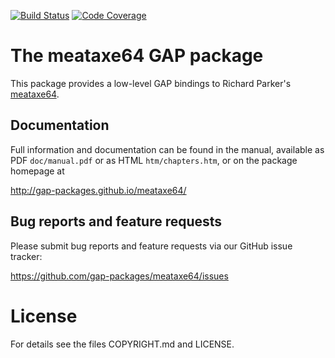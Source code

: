 [![Build Status](https://travis-ci.org/gap-packages/meataxe64.svg?branch=master)](https://travis-ci.org/gap-packages/meataxe64)
[![Code Coverage](https://codecov.io/github/gap-packages/meataxe64/coverage.svg?branch=master&token=)](https://codecov.io/gh/gap-packages/meataxe64)

# The meataxe64 GAP package

This package provides a low-level GAP bindings to Richard
Parker's [meataxe64](https://meataxe64.wordpress.com).

## Documentation

Full information and documentation can be found in the manual, available
as PDF `doc/manual.pdf` or as HTML `htm/chapters.htm`, or on the package
homepage at

  <http://gap-packages.github.io/meataxe64/>

## Bug reports and feature requests

Please submit bug reports and feature requests via our GitHub issue tracker:

  <https://github.com/gap-packages/meataxe64/issues>


# License

For details see the files COPYRIGHT.md and LICENSE.


